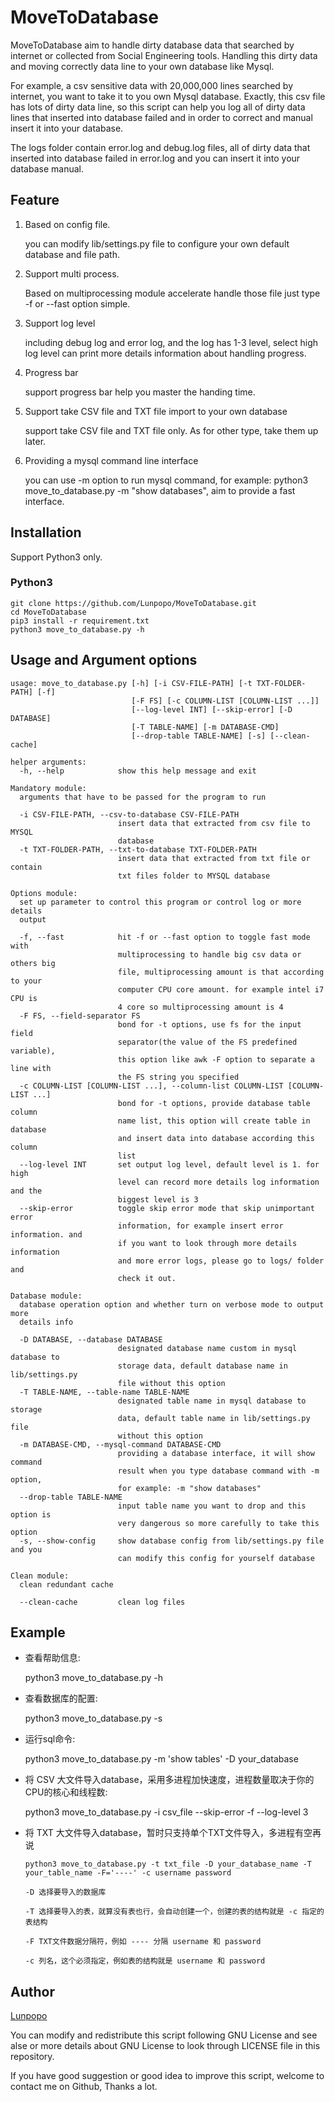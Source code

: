 # MoveToDatabase
MoveToDatabase aim to handle dirty database data that searched by internet or collected from Social Engineering
tools. Handling this dirty data and moving correctly data line to your own database like Mysql.

For example, a csv sensitive data with 20,000,000 lines searched by internet, you want to take it to you own
Mysql database. Exactly, this csv file has lots of dirty data line, so this script can help you log all of
dirty data lines that inserted into database failed and in order to correct and manual insert it into your
database.

The logs folder contain error.log and debug.log files, all of dirty data that inserted into database failed
in error.log and you can insert it into your database manual.

## Feature
1. Based on config file.

    you can modify lib/settings.py file to configure your own default database and file path.

2. Support multi process.

    Based on multiprocessing module accelerate handle those file just type -f or --fast option simple.

3. Support log level

    including debug log and error log, and the log has 1-3 level, select high log level can print more
    details information about handling progress.

4. Progress bar

    support progress bar help you master the handing time.

5. Support take CSV file and TXT file import to your own database

	support take CSV file and TXT file only. As for other type, take them up later.

6. Providing a mysql command line interface 

	you can use -m option to run mysql command, for example: python3 move_to_database.py -m "show databases", aim to provide a fast interface.

## Installation
Support Python3 only.

### Python3
```
git clone https://github.com/Lunpopo/MoveToDatabase.git
cd MoveToDatabase
pip3 install -r requirement.txt
python3 move_to_database.py -h
```

## Usage and Argument options
```
usage: move_to_database.py [-h] [-i CSV-FILE-PATH] [-t TXT-FOLDER-PATH] [-f]
                           [-F FS] [-c COLUMN-LIST [COLUMN-LIST ...]]
                           [--log-level INT] [--skip-error] [-D DATABASE]
                           [-T TABLE-NAME] [-m DATABASE-CMD]
                           [--drop-table TABLE-NAME] [-s] [--clean-cache]

helper arguments:
  -h, --help            show this help message and exit

Mandatory module:
  arguments that have to be passed for the program to run

  -i CSV-FILE-PATH, --csv-to-database CSV-FILE-PATH
                        insert data that extracted from csv file to MYSQL
                        database
  -t TXT-FOLDER-PATH, --txt-to-database TXT-FOLDER-PATH
                        insert data that extracted from txt file or contain
                        txt files folder to MYSQL database

Options module:
  set up parameter to control this program or control log or more details
  output

  -f, --fast            hit -f or --fast option to toggle fast mode with
                        multiprocessing to handle big csv data or others big
                        file, multiprocessing amount is that according to your
                        computer CPU core amount. for example intel i7 CPU is
                        4 core so multiprocessing amount is 4
  -F FS, --field-separator FS
                        bond for -t options, use fs for the input field
                        separator(the value of the FS predefined variable),
                        this option like awk -F option to separate a line with
                        the FS string you specified
  -c COLUMN-LIST [COLUMN-LIST ...], --column-list COLUMN-LIST [COLUMN-LIST ...]
                        bond for -t options, provide database table column
                        name list, this option will create table in database
                        and insert data into database according this column
                        list
  --log-level INT       set output log level, default level is 1. for high
                        level can record more details log information and the
                        biggest level is 3
  --skip-error          toggle skip error mode that skip unimportant error
                        information, for example insert error information. and
                        if you want to look through more details information
                        and more error logs, please go to logs/ folder and
                        check it out.

Database module:
  database operation option and whether turn on verbose mode to output more
  details info

  -D DATABASE, --database DATABASE
                        designated database name custom in mysql database to
                        storage data, default database name in lib/settings.py
                        file without this option
  -T TABLE-NAME, --table-name TABLE-NAME
                        designated table name in mysql database to storage
                        data, default table name in lib/settings.py file
                        without this option
  -m DATABASE-CMD, --mysql-command DATABASE-CMD
                        providing a database interface, it will show command
                        result when you type database command with -m option,
                        for example: -m "show databases"
  --drop-table TABLE-NAME
                        input table name you want to drop and this option is
                        very dangerous so more carefully to take this option
  -s, --show-config     show database config from lib/settings.py file and you
                        can modify this config for yourself database

Clean module:
  clean redundant cache

  --clean-cache         clean log files
```

## Example
* 查看帮助信息:

	python3 move_to_database.py -h

* 查看数据库的配置: 

	python3 move_to_database.py -s

* 运行sql命令: 
	
	python3 move_to_database.py -m 'show tables' -D your_database

* 将 CSV 大文件导入database，采用多进程加快速度，进程数量取决于你的CPU的核心和线程数: 

	python3 move_to_database.py -i csv_file --skip-error -f --log-level 3

* 将 TXT 大文件导入database，暂时只支持单个TXT文件导入，多进程有空再说

	```
	python3 move_to_database.py -t txt_file -D your_database_name -T your_table_name -F='----' -c username password
		
	-D 选择要导入的数据库

	-T 选择要导入的表，就算没有表也行，会自动创建一个，创建的表的结构就是 -c 指定的表结构

	-F TXT文件数据分隔符，例如 ---- 分隔 username 和 password

	-c 列名，这个必须指定，例如表的结构就是 username 和 password
	```

## Author
[Lunpopo](https://github.com/Lunpopo/MoveToDatabase)

You can modify and redistribute this script following GNU License and see alse or more details about GNU
License to look through LICENSE file in this repository.

If you have good suggestion or good idea to improve this script, welcome to contact me on Github, Thanks a lot.
